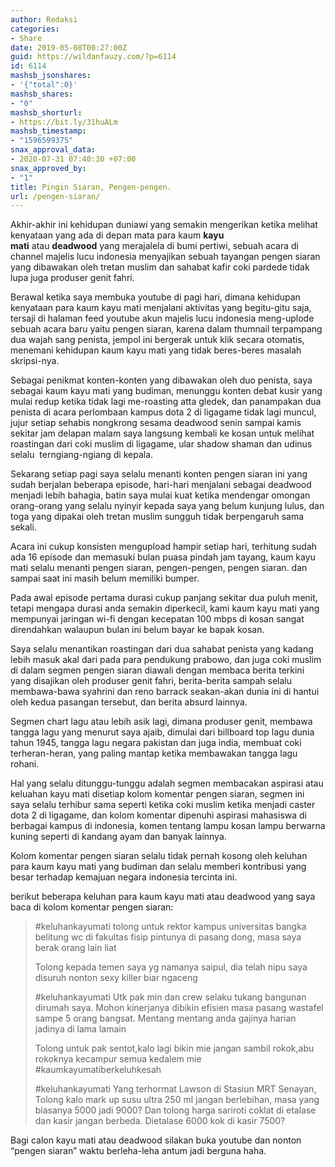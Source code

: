 ```yaml
---
author: Redaksi
categories:
- Share
date: 2019-05-08T00:27:00Z
guid: https://wildanfauzy.com/?p=6114
id: 6114
mashsb_jsonshares:
- '{"total":0}'
mashsb_shares:
- "0"
mashsb_shorturl:
- https://bit.ly/31huALm
mashsb_timestamp:
- "1596599375"
snax_approval_data:
- 2020-07-31 07:40:30 +07:00
snax_approved_by:
- "1"
title: Pingin Siaran, Pengen-pengen.
url: /pengen-siaran/
---
```


Akhir-akhir ini kehidupan duniawi yang semakin mengerikan ketika melihat kenyataan yang ada di depan mata para kaum&nbsp;**kayu mati**&nbsp;atau&nbsp;**deadwood**&nbsp;yang merajalela di bumi pertiwi, sebuah acara di channel majelis lucu indonesia menyajikan sebuah tayangan pengen siaran yang dibawakan oleh tretan muslim dan sahabat kafir coki pardede tidak lupa juga produser genit fahri.

Berawal ketika saya membuka youtube di pagi hari, dimana kehidupan kenyataan para kaum kayu mati menjalani aktivitas yang begitu-gitu saja, tersaji di halaman feed youtube akun majelis lucu indonesia meng-uplode sebuah acara baru yaitu pengen siaran, karena dalam thumnail terpampang dua wajah sang penista, jempol ini bergerak untuk klik secara otomatis, menemani kehidupan kaum kayu mati yang tidak beres-beres masalah skripsi-nya.

Sebagai penikmat konten-konten yang dibawakan oleh duo penista, saya sebagai kaum kayu mati yang budiman, menunggu konten debat kusir yang mulai redup ketika tidak lagi me-roasting atta gledek, dan panampakan dua penista di acara perlombaan kampus dota 2 di ligagame tidak lagi muncul, jujur setiap sehabis nongkrong sesama deadwood senin sampai kamis sekitar jam delapan malam saya langsung kembali ke kosan untuk melihat roastingan dari coki muslim di ligagame, ular shadow shaman dan udinus selalu&nbsp; terngiang-ngiang di kepala.

Sekarang setiap pagi saya selalu menanti konten pengen siaran ini yang sudah berjalan beberapa episode, hari-hari menjalani sebagai deadwood menjadi lebih bahagia, batin saya mulai kuat ketika mendengar omongan orang-orang yang selalu nyinyir kepada saya yang belum kunjung lulus, dan toga yang dipakai oleh tretan muslim sungguh tidak berpengaruh sama sekali.

Acara ini cukup konsisten mengupload hampir setiap hari, terhitung sudah ada 16 episode dan memasuki bulan puasa pindah jam tayang, kaum kayu mati selalu menanti pengen siaran, pengen-pengen, pengen siaran. dan sampai saat ini masih belum memiliki bumper.

Pada awal episode pertama durasi cukup panjang sekitar dua puluh menit, tetapi mengapa durasi anda semakin diperkecil, kami kaum kayu mati yang mempunyai jaringan wi-fi dengan kecepatan 100 mbps di kosan sangat direndahkan walaupun bulan ini belum bayar ke bapak kosan.

Saya selalu menantikan roastingan dari dua sahabat penista yang kadang lebih masuk akal dari pada para pendukung prabowo, dan juga coki muslim di dalam segmen pengen siaran diawali dengan membaca berita terkini yang disajikan oleh produser genit fahri, berita-berita sampah selalu membawa-bawa syahrini dan reno barrack seakan-akan dunia ini di hantui oleh kedua pasangan tersebut, dan berita absurd lainnya.

Segmen chart lagu atau lebih asik lagi, dimana produser genit, membawa tangga lagu yang menurut saya ajaib, dimulai dari billboard top lagu dunia tahun 1945, tangga lagu negara pakistan dan juga india, membuat coki terheran-heran, yang paling mantap ketika membawakan tangga lagu rohani.

Hal yang selalu ditunggu-tunggu adalah segmen membacakan aspirasi atau keluahan kayu mati disetiap kolom komentar pengen siaran, segmen ini saya selalu terhibur sama seperti ketika coki muslim ketika menjadi caster dota 2 di ligagame, dan kolom komentar dipenuhi aspirasi mahasiswa di berbagai kampus di indonesia, komen tentang lampu kosan lampu berwarna kuning seperti di kandang ayam dan banyak lainnya.

Kolom komentar pengen siaran selalu tidak pernah kosong oleh keluhan para kaum kayu mati yang budiman dan selalu memberi kontribusi yang besar terhadap kemajuan negara indonesia tercinta ini.

berikut beberapa keluhan para kaum kayu mati atau deadwood yang saya baca di kolom komentar pengen siaran:

<blockquote class="wp-block-quote">
  <p>
    #keluhankayumati tolong untuk rektor kampus universitas bangka belitung wc di fakultas fisip pintunya di pasang dong, masa saya berak orang lain liat
  </p>
  
  <p>
    Tolong kepada temen saya yg namanya saipul, dia telah nipu saya disuruh nonton sexy killer biar ngaceng
  </p>
  
  <p>
    #keluhankayumati Utk pak min dan crew selaku tukang bangunan dirumah saya. Mohon kinerjanya dibikin efisien masa pasang wastafel sampe 5 orang bangsat. Mentang mentang anda gajinya harian jadinya di lama lamain
  </p>
  
  <p>
    Tolong untuk pak sentot,kalo lagi bikin mie jangan sambil rokok,abu rokoknya kecampur semua kedalem mie #kaumkayumatiberkeluhkesah
  </p>
  
  <p>
    #keluhankayumati Yang terhormat Lawson di Stasiun MRT Senayan, Tolong kalo mark up susu ultra 250 ml jangan berlebihan, masa yang biasanya 5000 jadi 9000? Dan tolong harga sariroti coklat di etalase dan kasir jangan berbeda. Dietalase 6000 kok di kasir 7500?
  </p>
</blockquote>

Bagi calon kayu mati atau deadwood silakan buka youtube dan nonton “pengen siaran” waktu berleha-leha antum jadi berguna haha.